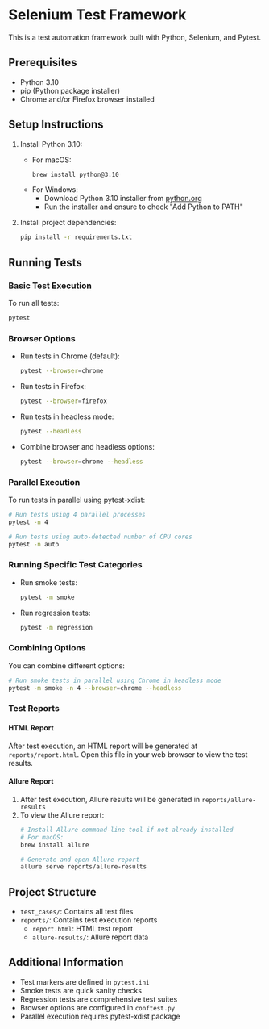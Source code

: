 # Selenium Test Framework

This is a test automation framework built with Python, Selenium, and Pytest.

## Prerequisites

- Python 3.10
- pip (Python package installer)
- Chrome and/or Firefox browser installed

## Setup Instructions

1. Install Python 3.10:
   - For macOS:
     ```bash
     brew install python@3.10
     ```
   - For Windows:
     - Download Python 3.10 installer from [python.org](https://www.python.org/downloads/)
     - Run the installer and ensure to check "Add Python to PATH"

2. Install project dependencies:
   ```bash
   pip install -r requirements.txt
   ```

## Running Tests

### Basic Test Execution
To run all tests:
```bash
pytest
```

### Browser Options
- Run tests in Chrome (default):
  ```bash
  pytest --browser=chrome
  ```
- Run tests in Firefox:
  ```bash
  pytest --browser=firefox
  ```
- Run tests in headless mode:
  ```bash
  pytest --headless
  ```
- Combine browser and headless options:
  ```bash
  pytest --browser=chrome --headless
  ```

### Parallel Execution
To run tests in parallel using pytest-xdist:
```bash
# Run tests using 4 parallel processes
pytest -n 4

# Run tests using auto-detected number of CPU cores
pytest -n auto
```

### Running Specific Test Categories
- Run smoke tests:
  ```bash
  pytest -m smoke
  ```
- Run regression tests:
  ```bash
  pytest -m regression
  ```

### Combining Options
You can combine different options:
```bash
# Run smoke tests in parallel using Chrome in headless mode
pytest -m smoke -n 4 --browser=chrome --headless
```

### Test Reports

#### HTML Report
After test execution, an HTML report will be generated at `reports/report.html`. Open this file in your web browser to view the test results.

#### Allure Report
1. After test execution, Allure results will be generated in `reports/allure-results`
2. To view the Allure report:
   ```bash
   # Install Allure command-line tool if not already installed
   # For macOS:
   brew install allure
   
   # Generate and open Allure report
   allure serve reports/allure-results
   ```

## Project Structure
- `test_cases/`: Contains all test files
- `reports/`: Contains test execution reports
  - `report.html`: HTML test report
  - `allure-results/`: Allure report data

## Additional Information
- Test markers are defined in `pytest.ini`
- Smoke tests are quick sanity checks
- Regression tests are comprehensive test suites
- Browser options are configured in `conftest.py`
- Parallel execution requires pytest-xdist package
